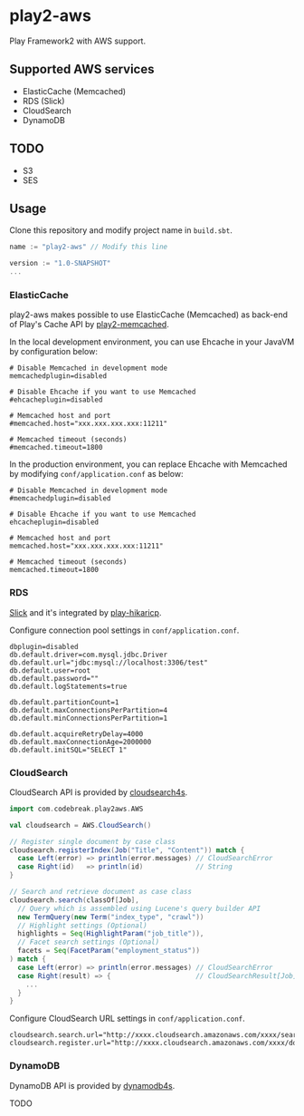 play2-aws
=====================================

Play Framework2 with AWS support.

## Supported AWS services

- ElasticCache (Memcached)
- RDS (Slick)
- CloudSearch
- DynamoDB

## TODO

- S3
- SES

## Usage

Clone this repository and modify project name in `build.sbt`.

```scala
name := "play2-aws" // Modify this line

version := "1.0-SNAPSHOT"
...
```

### ElasticCache

play2-aws makes possible to use ElasticCache (Memcached) as back-end of Play's Cache API by [play2-memcached](https://github.com/mumoshu/play2-memcached).

In the local development environment, you can use Ehcache in your JavaVM by configuration below:

```
# Disable Memcached in development mode
memcachedplugin=disabled

# Disable Ehcache if you want to use Memcached
#ehcacheplugin=disabled

# Memcached host and port
#memcached.host="xxx.xxx.xxx.xxx:11211"

# Memcached timeout (seconds)
#memcached.timeout=1800
```

In the production environment, you can replace Ehcache with Memcached by modifying `conf/application.conf` as below:

```
# Disable Memcached in development mode
#memcachedplugin=disabled

# Disable Ehcache if you want to use Memcached
ehcacheplugin=disabled

# Memcached host and port
memcached.host="xxx.xxx.xxx.xxx:11211"

# Memcached timeout (seconds)
memcached.timeout=1800
```


### RDS

[Slick](http://slick.typesafe.com/) and it's integrated by [play-hikaricp](https://github.com/edulify/play-hikaricp.edulify.com).

Configure connection pool settings in `conf/application.conf`.

```
dbplugin=disabled
db.default.driver=com.mysql.jdbc.Driver
db.default.url="jdbc:mysql://localhost:3306/test"
db.default.user=root
db.default.password=""
db.default.logStatements=true

db.default.partitionCount=1
db.default.maxConnectionsPerPartition=4
db.default.minConnectionsPerPartition=1

db.default.acquireRetryDelay=4000
db.default.maxConnectionAge=2000000
db.default.initSQL="SELECT 1"
```

### CloudSearch

CloudSearch API is provided by [cloudsearch4s](https://github.com/bizreach/cloudsearch4s).

```scala
import com.codebreak.play2aws.AWS

val cloudsearch = AWS.CloudSearch()

// Register single document by case class
cloudsearch.registerIndex(Job("Title", "Content")) match {
  case Left(error) => println(error.messages) // CloudSearchError
  case Right(id)   => println(id)             // String
}

// Search and retrieve document as case class
cloudsearch.search(classOf[Job],
  // Query which is assembled using Lucene's query builder API
  new TermQuery(new Term("index_type", "crawl"))
  // Highlight settings (Optional)
  highlights = Seq(HighlightParam("job_title")),
  // Facet search settings (Optional)
  facets = Seq(FacetParam("employment_status"))
) match {
  case Left(error) => println(error.messages) // CloudSearchError
  case Right(result) => {                     // CloudSearchResult[Job]
    ...
  }
}
```

Configure CloudSearch URL settings in `conf/application.conf`.

```
cloudsearch.search.url="http://xxxx.cloudsearch.amazonaws.com/xxxx/search"
cloudsearch.register.url="http://xxxx.cloudsearch.amazonaws.com/xxxx/documents/batch"
```

### DynamoDB

DynamoDB API is provided by [dynamodb4s](https://github.com/bizreach/dynamodb4s).

TODO